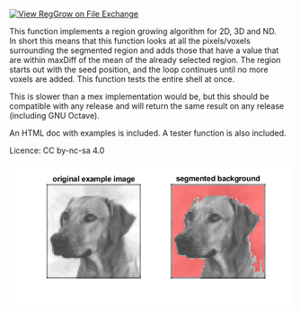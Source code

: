 [![View RegGrow on File Exchange](https://www.mathworks.com/matlabcentral/images/matlab-file-exchange.svg)](https://www.mathworks.com/matlabcentral/fileexchange/72944-reggrow)

This function implements a region growing algorithm for 2D, 3D and ND.  
In short this means that this function looks at all the pixels/voxels surrounding the segmented region and adds those that have a value that are within maxDiff of the mean of the already selected region. The region starts out with the seed position, and the loop continues until no more voxels are added. This function tests the entire shell at once.

This is slower than a mex implementation would be, but this should be compatible with any release and will return the same result on any release (including GNU Octave).

An HTML doc with examples is included. A tester function is also included.

Licence: CC by-nc-sa 4.0

![Example](https://github.com/thrynae/RegGrow/raw/master/html/RegGrow_show_default.png)

